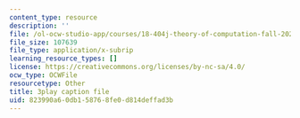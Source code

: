 ```yaml
---
content_type: resource
description: ''
file: /ol-ocw-studio-app/courses/18-404j-theory-of-computation-fall-2020/823990a60db158768fe0d814deffad3b_iZPzBHGDsWI.vtt
file_size: 107639
file_type: application/x-subrip
learning_resource_types: []
license: https://creativecommons.org/licenses/by-nc-sa/4.0/
ocw_type: OCWFile
resourcetype: Other
title: 3play caption file
uid: 823990a6-0db1-5876-8fe0-d814deffad3b
---
```

